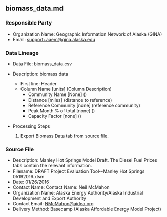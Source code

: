 ## biomass_data.md

### Responsible Party
  * Organization Name: Geographic Information Network of Alaska (GINA)
  * Email: support+aaem@gina.alaska.edu

### Data Lineage
  * Data File: biomass_data.csv
  * Description: biomass data
    * First line: Header
    * Column Name [units] (Column Description)
      * Community Name [None] ()
      * Distance [miles] (distance to reference)
      * Reference Community [none] (reference community)
      * Peak Month % of total [none] ()
      * Capacity Factor [none] ()

  * Processing Steps
    1. Export Biomass Data tab from source file. 

### Source File
  * Description: Manley Hot Springs Model Draft.  The Diesel Fuel Prices tabs contain the relevant information.
  * Filename: DRAFT Project Evaluation Tool--Manley Hot Springs 05192016.xlsm
  * Date: 01/26/2016
  * Contact Name: Contact Name: Neil McMahon
  * Organization Name: Alaska Energy Authority/Alaska Industrial Development and Export Authority
  * Contact Email: NMcMahon@aidea.org
  * Delivery Method: Basecamp (Alaska Affordable Energy Model Project)

